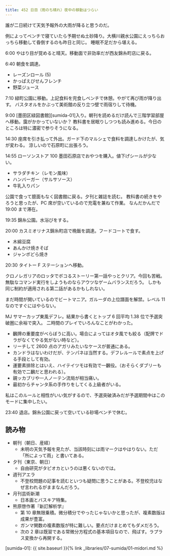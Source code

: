 ```yaml
---
title: 452 日目（雨のち晴れ）夜中の移動はつらい
---
```


誰が二日続けて天気予報外の大雨が降ると思うのだ。

例によってベンチで寝ていたら予期せぬ土砂降り。大横川親水公園にえっちらおっちら移動して昏倒するのも昨日と同じ。
睡眠不足だから堪える。

6:00 やはり目が覚めると晴天。移動面で非効率だが西友錦糸町店に戻る。

6:40 朝食を調達。

* レーズンロール (5)
* かっぱえびせんフレンチ
* 野菜ジュース

7:10 緑町公園に移動。上記食料を完食しベンチで休憩。やがて再び雨が降り出す。
バスタオルをかぶって美術館の反り立つ壁で雨宿りして待機。

9:00 [墨田区緑図書館][sumida-01]入り。朝刊を読めるだけ読んで三階学習部屋へ移動。靄がかかっていないか？
教科書を居眠りしつつも読み進める。今日のところは特に濃密で参りそうになる。

14:30 座席を引き払って外出。ガード下のマルシェで食料を調達しかけたが、気が変わる。
涼しいので石原町に出張ろう。

14:55 ローソンストア 100 墨田石原店でおやつを購入。値下げシールが少ない。

* サラダチキン（レモン風味）
* ハンバーガー（サルサソース）
* 牛乳入りパン

公園で食って臆面もなく図書館に戻る。夕刊と雑誌を読む。
教科書の続きをやろうと思ったが、PC 席が空いているので充電を兼ねて作業。
なんだかんだで 19:00 まで滞在。

19:35 錦糸公園。水浴びをする。

20:00 カスミオリナス錦糸町店で晩飯を調達。フードコートで食す。

* 木綿豆腐
* あんかけ焼きそば
* ジャンボどら焼き

20:30 タイトー F ステーションへ移動。

クロノレガリアのロッタでボコるストーリー第一話やっとクリア。今回も苦戦。
無駄なコマンド実行をしようものならアウツなゲームバランスだろう。
しかも同じ制約が適用される第二話があるかもしれない。

まだ時間が開いているのでビートマニア。ガルーダの上位譜面を解禁。レベル 11 なのですぐにはやらない。

MJ サマーカップ東風デフレ。結果から書くとトップ 6 回平均 1.38 位で予選突破圏に余裕で突入。
二時間のプレイでいろんなことがわかった。

* 飜牌の重要度がべらぼうに高い。場合によってはオタ風でも絞る（配牌でドラがなくてやる気がない時など）。
* リーチして 2600 点のアガリみたいなケースが普通にある。
* カンドラはないわけだが、テンパネは当然する。デフレルールで素点を上げる手段として有効。
* 運要素排除とはいえ、ハイテイツモは有効で一飜役。（おそらくダブリーも有効で二飜だと思われる）。
* 親ッカブリや一人ノーテン流局が相当痛い。
* 最初からチャンタ系の手作りをしてくる上級者がいる。

私はこのルールと相性がいい気がするので、予選突破済みだが予選期間中はこのモードに集中したい。

23:40 退店。錦糸公園に戻って空いている砂場ベンチで休む。

## 読み物

* 朝刊（朝日、産経）
  * 未明の天気予報を見たが、当該時刻には雨マークはやはりない。ただ「所によって雨」と書いてある。
* 夕刊（東京、朝日）
  * 自由研究がタピオカというのは悪くないのでは。
* 週刊アエラ
  * 不登校問題の記事を読むといつも疑問に思うことがある。不登校児はなぜ言われるがままなんだろう。
* 月刊芸術新潮
  * 日本画とバスキア特集。
* 熊原啓作著『新訂解析学』
  * 第 10 章無限乗積。微分積分でやったじゃないかと思ったが、複素数版は成果が豊富。
  * ガンマ関数の複素数版が特に難しい。要点だけまとめてもダメだろう。
  * 次の 2 章は既習である常微分方程式の基本項目なので、飛ばす。ラプラス変換から再開する。

[sumida-01]: {{ site.baseurl }}{% link _libraries/07-sumida/01-midori.md %}
